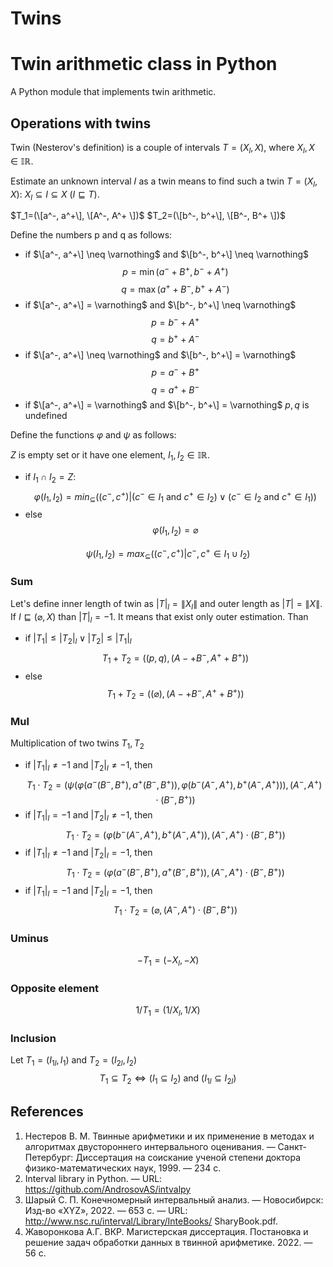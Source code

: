 # Twins
# Twin arithmetic class in Python
A Python module that implements twin arithmetic.
## Operations with twins
Twin (Nesterov's definition) is a couple of intervals $T=(X_l,X)$, where $X_l,X \in \mathbb{IR}$.

Estimate an unknown interval 𝐼 as a twin means to find such a twin $T=(X_l,X)$: $X_l \subseteq I \subseteq X$ ($I \sqsubseteq T$).

$T_1=(\[a^-, a^+\], \[A^-, A^+ \])$
$T_2=(\[b^-, b^+\], \[B^-, B^+ \])$

Define the numbers p and q as follows:
- if $\[a^-, a^+\] \neq \varnothing$ and $\[b^-, b^+\] \neq \varnothing$
$$p=\min{(a^-+B^+, b^-+A^+)}$$
$$q=\max{(a^++B^-, b^++A^-)}$$
- if $\[a^-, a^+\] = \varnothing$ and $\[b^-, b^+\] \neq \varnothing$
$$p=b^-+A^+$$
$$q= b^++A^-$$
- if $\[a^-, a^+\] \neq \varnothing$ and $\[b^-, b^+\] = \varnothing$
$$p=a^-+B^+$$
$$q=a^++B^-$$
- if $\[a^-, a^+\] = \varnothing$ and $\[b^-, b^+\] = \varnothing$
 $p,q$ is undefined

Define the functions $\varphi$ and $\psi$ as follows:

$Z$ is empty set or it have one element, $I_1,I_2 \in \mathbb{IR}$.
- if $I_1 \cap I_2=Z$: 
$$\varphi(I_1,I_2)= min_{\subseteq}{( (c^-,c^+) | (c^- \in I_1 \text{ and } c^+ \in I_2) \vee  (с^- \in I_2 \text{ and }  c^+ \in I_1))}$$
- else
 $$\varphi(I_1,I_2)=\varnothing$$
 
 $$\psi(I_1,I_2)=max_{\subseteq} ( (c^-,c^+) |c^-,c^+ \in I_1 \cup I_2 )$$
### Sum
Let's define inner length of twin as $|T|_l =\|X_l\|$ and outer length as $|T| =\|X\|$. 
If $I \sqsubseteq (\varnothing, X)$ than $|T|_l = -1$. It means that exist only outer estimation.
Than
- if $|T_1| \leq |T_2|_l \vee |T_2| \leq |T_1|_l$
$$T_1+T_2= ( (p,q), (A-+B^-,A^++B^+) )$$
- else
$$T_1+T_2= ((\varnothing), (A-+B^-,A^++B^+) )$$
### Mul
Multiplication of two twins $T_1,T_2$
- if $|T_1|_l \neq -1$ and $|T_2|_l \neq -1$, then
$$T_1 \cdot T_2 = (\psi(\varphi(a^-(B^-,B^+), a^+(B^-,B^+)),\varphi(b^- (A^-,A^+), b^+  (A^-,A^+) ) )  , (A^-, A^+)\cdot (B^-,B^+) )$$
- if $|T_1|_l  = -1$ and $|T_2|_l \neq -1$, then
$$T_1 \cdot T_2 = ( \varphi(b^- (A^-,A^+), b^+  (A^-,A^+) ) , (A^-, A^+) \cdot (B^-,B^+) )$$
- if $|T_1|_l  \neq -1$ and $|T_2|_l = -1$, then
$$T_1 \cdot T_2 =( \varphi(a^- (B^-,B^+), a^+   (B^-,B^+) ) , (A^-, A^+) \cdot (B^-,B^+) ) $$
- if $|T_1|_l  = -1$ and $|T_2|_l = -1$, then
$$T_1 \cdot T_2 = (\varnothing,(A^-, A^+)\cdot (B^-,B^+) )$$

### Uminus 
$$-T_1=(-X_l,-X)$$
### Opposite element
$$ 1 / T_1 = ( 1 / X_l , 1 / X )$$

### Inclusion
Let $T_1=(I_{1l},I_1)$ and $T_2=(I_{2l},I_2)$
$$T_1 \subseteq T_2 \Leftrightarrow (I_1\subseteq I_2) \text{ and }(I_{1l}\subseteq I_{2l}) $$
## References
1) Нестеров В. М. Твинные арифметики и их применение в методах и алгоритмах двустороннего интервального оценивания. — Санкт-Петербург: Диссертация
на соискание ученой степени доктора физико-математических наук, 1999. — 234 с.
2) Interval library in Python. — URL: https://github.com/AndrosovAS/intvalpy
3) Шарый С. П. Конечномерный интервальный анализ. — Новосибирск:
Изд-во «XYZ», 2022. — 653 с. — URL: http://www.nsc.ru/interval/Library/InteBooks/
SharyBook.pdf.
4) Жаворонкова А.Г. ВКР. Магистерская диссертация. Постановка и решение задач обработки данных в твинной арифметике. 2022. — 56 с.
